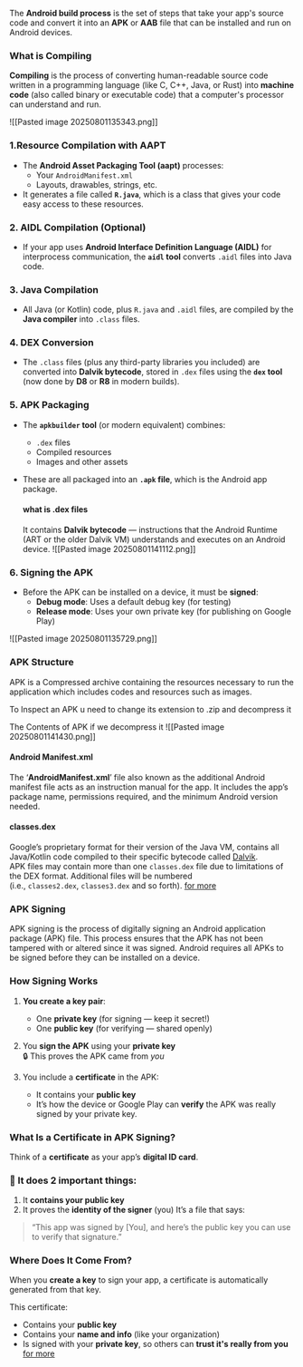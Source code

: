The **Android build process** is the set of steps that take your app's source code and convert it into an **APK** or **AAB** file that can be installed and run on Android devices.
### What is Compiling
**Compiling** is the process of converting human-readable source code written in a programming language (like C, C++, Java, or Rust) into **machine code** (also called binary or executable code) that a computer's processor can understand and run.

![[Pasted image 20250801135343.png]]

### 1.**Resource Compilation with AAPT**

- The **Android Asset Packaging Tool (aapt)** processes:
    - Your `AndroidManifest.xml`
    - Layouts, drawables, strings, etc.  
- It generates a file called **`R.java`**, which is a class that gives your code easy access to these resources.
### 2. **AIDL Compilation (Optional)**

- If your app uses **Android Interface Definition Language (AIDL)** for interprocess communication, the **`aidl` tool** converts `.aidl` files into Java code.
### 3. **Java Compilation**

- All Java (or Kotlin) code, plus `R.java` and `.aidl` files, are compiled by the **Java compiler** into `.class` files.
### 4. **DEX Conversion**

- The `.class` files (plus any third-party libraries you included) are converted into **Dalvik bytecode**, stored in `.dex` files using the **`dex` tool** (now done by **D8** or **R8** in modern builds).
### 5. **APK Packaging**

- The **`apkbuilder` tool** (or modern equivalent) combines:
    
    - `.dex` files
    - Compiled resources
    - Images and other assets    
- These are all packaged into an **`.apk` file**, which is the Android app package.
	
	#### what is .dex files
	It contains **Dalvik bytecode** — instructions that the Android Runtime (ART or the older Dalvik VM) understands and executes on an Android device.
![[Pasted image 20250801141112.png]]
### 6. **Signing the APK**

- Before the APK can be installed on a device, it must be **signed**:
    - **Debug mode**: Uses a default debug key (for testing)
    - **Release mode**: Uses your own private key (for publishing on Google Play)

![[Pasted image 20250801135729.png]]



### APK Structure
APK is a Compressed archive containing the resources necessary to run the application which includes codes and resources such as images.

To Inspect an APK u need to change its extension to .zip and decompress it

The Contents of APK if we decompress it
![[Pasted image 20250801141430.png]]


#### Android Manifest.xml
The ‘**AndroidManifest.xml**’ file also known as the additional Android manifest file acts as an instruction manual for the app. It includes the app’s package name, permissions required, and the minimum Android version needed.

#### classes.dex
Google’s proprietary format for their version of the Java VM, contains all Java/Kotlin code compiled to their specific bytecode called [Dalvik](https://source.android.com/devices/tech/dalvik/dex-format.html).  
APK files may contain more than one `classes.dex` file due to limitations of the DEX format. Additional files will be numbered (i.e., `classes2.dex`, `classes3.dex` and so forth).
[for more](https://www.appdome.com/how-to/devsecops-automation-mobile-cicd/appdome-basics/structure-of-an-android-app-binary-apk/)


### APK Signing


APK signing is the process of digitally signing an Android application package (APK) file. This process ensures that the APK has not been tampered with or altered since it was signed. Android requires all APKs to be signed before they can be installed on a device.

### How Signing Works

1. **You create a key pair**:
    - One **private key** (for signing — keep it secret!)
    - One **public key** (for verifying — shared openly)
        
2. You **sign the APK** using your **private key**  
    🔒 This proves the APK came from _you_
    
3. You include a **certificate** in the APK:
    - It contains your **public key**
    - It’s how the device or Google Play can **verify** the APK was really signed by your private key.

### What Is a Certificate in APK Signing?

Think of a **certificate** as your app’s **digital ID card**.

### 🔹 It does 2 important things:

1. It **contains your public key**
2. It proves the **identity of the signer** (you)
It’s a file that says:

> “This app was signed by [You], and here’s the public key you can use to verify that signature.”

###  Where Does It Come From?

When you **create a key** to sign your app, a certificate is automatically generated from that key.

This certificate:

- Contains your **public key**
- Contains your **name and info** (like your organization)
- Is signed with your **private key**, so others can **trust it's really from you**
[for more](https://medium.com/@unaware_harry/what-is-the-process-for-making-a-signed-apk-0666e4efbbec)

